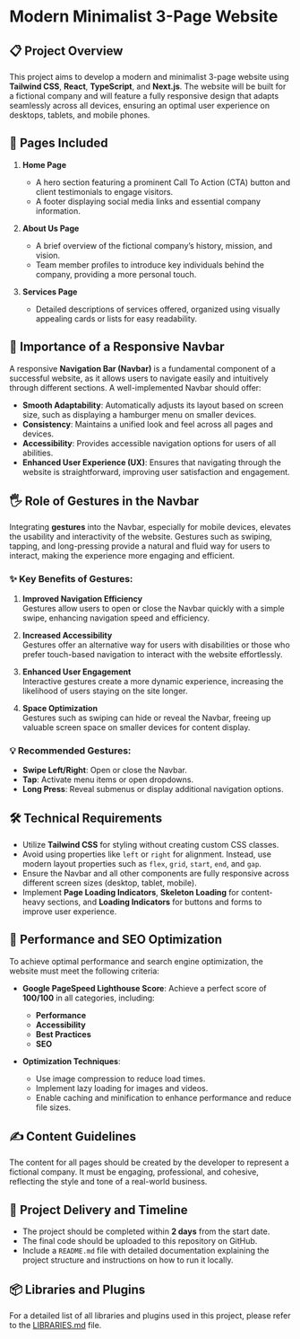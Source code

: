 # Modern Minimalist 3-Page Website

## 📋 Project Overview

This project aims to develop a modern and minimalist 3-page website using **Tailwind CSS**, **React**, **TypeScript**, and **Next.js**. The website will be built for a fictional company and will feature a fully responsive design that adapts seamlessly across all devices, ensuring an optimal user experience on desktops, tablets, and mobile phones.

## 📄 Pages Included

1. **Home Page**

   - A hero section featuring a prominent Call To Action (CTA) button and client testimonials to engage visitors.
   - A footer displaying social media links and essential company information.

2. **About Us Page**

   - A brief overview of the fictional company’s history, mission, and vision.
   - Team member profiles to introduce key individuals behind the company, providing a more personal touch.

3. **Services Page**
   - Detailed descriptions of services offered, organized using visually appealing cards or lists for easy readability.

## 🔗 Importance of a Responsive Navbar

A responsive **Navigation Bar (Navbar)** is a fundamental component of a successful website, as it allows users to navigate easily and intuitively through different sections. A well-implemented Navbar should offer:

- **Smooth Adaptability**: Automatically adjusts its layout based on screen size, such as displaying a hamburger menu on smaller devices.
- **Consistency**: Maintains a unified look and feel across all pages and devices.
- **Accessibility**: Provides accessible navigation options for users of all abilities.
- **Enhanced User Experience (UX)**: Ensures that navigating through the website is straightforward, improving user satisfaction and engagement.

## 🖐 Role of Gestures in the Navbar

Integrating **gestures** into the Navbar, especially for mobile devices, elevates the usability and interactivity of the website. Gestures such as swiping, tapping, and long-pressing provide a natural and fluid way for users to interact, making the experience more engaging and efficient.

### ✨ Key Benefits of Gestures:

1. **Improved Navigation Efficiency**  
   Gestures allow users to open or close the Navbar quickly with a simple swipe, enhancing navigation speed and efficiency.

2. **Increased Accessibility**  
   Gestures offer an alternative way for users with disabilities or those who prefer touch-based navigation to interact with the website effortlessly.

3. **Enhanced User Engagement**  
   Interactive gestures create a more dynamic experience, increasing the likelihood of users staying on the site longer.

4. **Space Optimization**  
   Gestures such as swiping can hide or reveal the Navbar, freeing up valuable screen space on smaller devices for content display.

### 💡 Recommended Gestures:

- **Swipe Left/Right**: Open or close the Navbar.
- **Tap**: Activate menu items or open dropdowns.
- **Long Press**: Reveal submenus or display additional navigation options.

## 🛠️ Technical Requirements

- Utilize **Tailwind CSS** for styling without creating custom CSS classes.
- Avoid using properties like `left` or `right` for alignment. Instead, use modern layout properties such as `flex`, `grid`, `start`, `end`, and `gap`.
- Ensure the Navbar and all other components are fully responsive across different screen sizes (desktop, tablet, mobile).
- Implement **Page Loading Indicators**, **Skeleton Loading** for content-heavy sections, and **Loading Indicators** for buttons and forms to improve user experience.

## 🚀 Performance and SEO Optimization

To achieve optimal performance and search engine optimization, the website must meet the following criteria:

- **Google PageSpeed Lighthouse Score**: Achieve a perfect score of **100/100** in all categories, including:

  - **Performance**
  - **Accessibility**
  - **Best Practices**
  - **SEO**

- **Optimization Techniques**:
  - Use image compression to reduce load times.
  - Implement lazy loading for images and videos.
  - Enable caching and minification to enhance performance and reduce file sizes.

## ✍️ Content Guidelines

The content for all pages should be created by the developer to represent a fictional company. It must be engaging, professional, and cohesive, reflecting the style and tone of a real-world business.

## 📅 Project Delivery and Timeline

- The project should be completed within **2 days** from the start date.
- The final code should be uploaded to this repository on GitHub.
- Include a `README.md` file with detailed documentation explaining the project structure and instructions on how to run it locally.

## 📦 Libraries and Plugins

For a detailed list of all libraries and plugins used in this project, please refer to the [LIBRARIES.md](./LIBRARIES.md) file.
